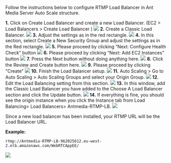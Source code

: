 Follow the instructions below to configure RTMP Load Balancer in Ant Media Server Auto Scale structure.

**1.** Click on Create Load Balancer and create a new Load Balancer. (EC2 > Load Balancers > Create Load Balancer )
![](images/aws-rtmp-2.png)
**2.** Create a Classic Load Balancer.
![](images/aws-rtmp-3.png)
**3.** Adjust the settings as in the red rectangle.
![](images/aws-rtmp-4.png)
**4.** In this section, select Create a New Security Group and adjust the settings as in the Red rectangle.
![](images/aws-rtmp-5.png)
**5.** Please proceed by clicking “Next: Configure Health Check” button
![](images/aws-rtmp-6.png)
**6.** Please proceed by clicking “Next: Add EC2 Instances” button
![](images/aws-rtmp-7.png)
**7.** Press the Next button without doing anything here.
![](images/aws-rtmp-8.png)
**8.** Click the Review and Create button here.
![](images/aws-rtmp-9.png)
**9.** Please proceed by clicking "Create"
![](images/aws-rtmp-10.png)
**10.** Finish the Load Balancer setup.
![](images/aws-rtmp-11.png)
**11.** Auto Scaling > Go to Auto Scaling > Auto Scaling Groups and select your Origin Group.
![](images/aws-rtmp-13.png)
**12.** Edit the Load Balancing setting from this section.
![](images/aws-rtmp-14.png)
**13.** In this window, add the Classic Load Balancer you have added to the Choose A Load Balancer section and click the Update button.
![](images/aws-rtmp-15.png)
**14.** If everything is fine, you should see the origin instance when you click the Instance tab from Load Balancing> Load Balancers> Antmedia-RTMP-LB.
![](images/aws-rtmp-16-1.png)

Since a new load balancer has been installed, your RTMP URL will be the Load Balancer URL.

**Example:**
```
rtmp://Antmedia-RTMP-LB-962025612.eu-west-2.elb.amazonaws.com/WebRTCAppEE/
```
![](images/aws-rtmp-url.png)